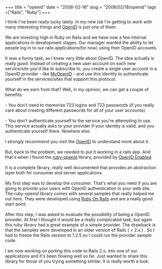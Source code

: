 +++ 
title = "openid"
date = "2008-02-18"
slug = "2008/02/18/openid"
tags =["Rails", "Ruby"]
+++

<p>
I think I've been really lucky lately. In my new job I'm getting to work with many interesting things and <a href="http://openid.net/">OpenID</a> is just one of them.<br><br>We are investing high in Ruby on Rails and we have now a few internal applications in development stages. Our manager wanted the ability to let people log in to our rails applications(for now) using their OpenID accounts.<br><br>It was a funny task, as I knew very little about OpenID. The idea actually is really good. Instead of creating a new user account on each new service/site you'd like to subscribe to, you create a single user account in a OpenID provider - like <a href="https://www.myopenid.com/">MyOpenID</a> - and use this identity to authenticate yourself in the services/sites that support this protocol.<br><br>What do we earn from that? Well, in my opinion, we can get a couple of benefits:<br><br>- You don't need to memorize 723 logins and 723 passwords (if you really care about creating different passwords for all of your user accounts)<br><br>- You don't authenticate yourself to the service you're attempting to use. This service actually asks to your provider if your identity is valid, and you authenticate yourself there. Nowhere else.<br><br>I strongly recommend you visit the <a href="http://openid.net/">OpenID</a> to understand more about it.<br><br>But, back to the problem, we needed to put it working in a rails app. And that's when I found the <a href="http://openidenabled.com/ruby-openid/">ruby-openid</a> library, provided by <a href="http://openidenabled.com/">OpenID Enabled</a>.<br><br>It is a complete library, really well documented that provides an abstraction layer both for consumer and server applications.<br><br>My first step was to develop the consumer. That's what you need if you are going to provide your users with OpenID authentication in your web site. The ruby-openid library comes with several samples that really helped me out here. They were developed using <a href="http://rubyonrails.org/">Ruby On Rails</a> and are a really good start point.<br><br>After this step, I was asked to evaluate the possibility of being a OpenID provider. At first I thought it would be a really complicated task, but again this ruby library had a great example of a simple provider. The drawback is that the samples were developed in an older version of Rails ( &lt; 2.x ) . So I had to freeze the Rails version to 1.2.5 so I could run the provider sample code.<br><br>I am now working on porting this code to Rails 2.x, into one of our applications and it's been flowing well so far. Just wanted to share this library for those of you trying something similar. It is really worth a look.
</p>

